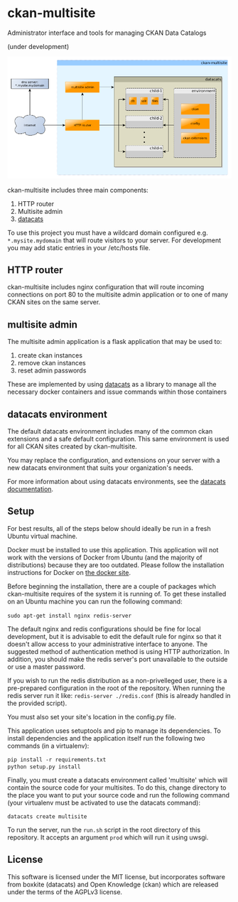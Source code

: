 # ckan-multisite
Administrator interface and tools for managing CKAN Data Catalogs

(under development)

![ckan-multisite overview](diagrams/ckan-multisite.png)

ckan-multisite includes three main components:

1. HTTP router
2. Multisite admin
3. [datacats](https://github.com/boxkite/datacats)

To use this project you must have a wildcard domain configured
e.g. `*.mysite.mydomain` that will route visitors to your server.
For development you may add static entries in your /etc/hosts file.

## HTTP router

ckan-multisite includes nginx configuration that will route incoming
connections on port 80 to the multisite admin application or to one
of many CKAN sites on the same server.

## multisite admin

The multisite admin application is a flask application that may be
used to:

1. create ckan instances
2. remove ckan instances
3. reset admin passwords

These are implemented by using
[datacats](https://github.com/boxkite/datacats)
as a library to manage all the necessary docker containers
and issue commands within those containers

## datacats environment

The default datacats environment includes many of the common ckan
extensions and a safe default configuration. This same environment
is used for all CKAN sites created by ckan-multisite.

You may replace the configuration, and extensions on your server
with a new datacats environment that suits your organization's needs.

For more information about using datacats environments, see the
[datacats documentation](http://docs.datacats.com/).

## Setup

For best results, all of the steps below should ideally be run in a fresh Ubuntu
virtual machine.

Docker must be installed to use this application. This application will not work
with the versions of Docker from Ubuntu (and the majority of distributions)
because they are too outdated. Please follow the installation instructions for
Docker on [the docker site](https://docs.docker.com/installation/).

Before beginning the installation, there are a couple of packages which
ckan-multisite requires of the system it is running of. To get these installed
on an Ubuntu machine you can run the following command:

``` sudo apt-get install nginx redis-server ```


The default nginx and redis configurations should be fine for local development,
but it is advisable to edit the default rule for nginx so that it doesn't allow
access to your administrative interface to anyone. The suggested method of
authentication method is using HTTP authorization. In addition, you should make
the redis server's port unavailable to the outside or use a master password.

If you wish to run the redis distribution as a non-privelleged user, there is
a pre-prepared configuration in the root of the repository. When running the
redis server run it like: ``redis-server ./redis.conf`` (this is already handled
in the provided script).

You must also set your site's location in the config.py file.

This application uses setuptools and pip to manage its dependencies. To install
dependencies and the application itself run the following two commands
(in a virtualenv):

```
pip install -r requirements.txt
python setup.py install
```

Finally, you must create a datacats environment called 'multisite' which
will contain the source code for your multisites. To do this, change 
directory to the place you want to put your source code and run the following
command (your virtualenv must be activated to use the datacats command):

```
datacats create multisite
```

To run the server, run the ``run.sh`` script in the root directory of this
repository. It accepts an argument ``prod`` which will run it using uwsgi.

## License

This software is licensed under the MIT license, but incorporates
software from boxkite (datacats) and Open Knowledge (ckan)
which are released under the terms of the AGPLv3 license.

